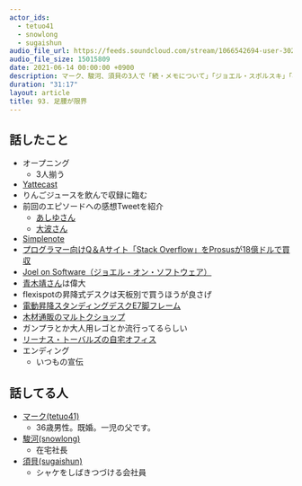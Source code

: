 ```yaml
---
actor_ids:
  - tetuo41
  - snowlong
  - sugaishun
audio_file_url: https://feeds.soundcloud.com/stream/1066542694-user-302747142-yarukinai-93-2021-06-14.mp3
audio_file_size: 15015809
date: 2021-06-14 00:00:00 +0900
description: マーク、駿河、須貝の3人で「続・メモについて」「ジョエル・スポルスキ」「昇降式デスク」について話しました。
duration: "31:17"
layout: article
title: 93. 足腰が限界
---
```


## 話したこと
- オープニング
  - 3人揃う
- [Yattecast](https://r7kamura.github.io/yattecast/)
- りんごジュースを飲んで収録に臨む
- 前回のエピソードへの感想Tweetを紹介
  - [あしゆさん](https://twitter.com/ashiyutech/status/1401698531895697408)
  - [大波さん](https://twitter.com/z_ohnami/status/1402245905718267915)
- [Simplenote](https://simplenote.com/)
- [プログラマー向けQ＆Aサイト「Stack Overflow」をProsusが18億ドルで買収](https://www.itmedia.co.jp/news/articles/2106/03/news072.html)
- [Joel on Software（ジョエル・オン・ソフトウェア）](https://www.amazon.co.jp/dp/B0963FNRT8/)
- [青木靖さん](http://www.aoky.net/)は偉大
- flexispotの昇降式デスクは天板別で買うほうが良さげ
- [電動昇降スタンディングデスクE7脚フレーム](https://flexispot.jp/e7-set.html)
- [木材通販のマルトクショップ](https://shop.woodworks-marutoku.com/)
- ガンプラとか大人用レゴとか流行ってるらしい
- [リーナス・トーバルズの自宅オフィス](https://www.youtube.com/watch?v=LE0JtUeyVJA&t=81s)
- エンディング
  - いつもの宣伝

## 話してる人
- [マーク(tetuo41)](https://twitter.com/tetuo41)
  - 36歳男性。既婚。一児の父です。
- [駿河(snowlong)](https://twitter.com/_snowlong)
  - 在宅社長
- [須貝(sugaishun)](https://twitter.com/sugaishun)
  - シャケをしばきつづける会社員
